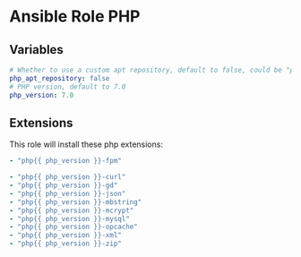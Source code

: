 # Ansible Role PHP

## Variables
```yml
# Whether to use a custom apt repository, default to false, could be "ppa:ondrej/php"
php_apt_repository: false
# PHP version, default to 7.0
php_version: 7.0
```

## Extensions
This role will install these php extensions:
```yml
- "php{{ php_version }}-fpm"

- "php{{ php_version }}-curl"
- "php{{ php_version }}-gd"
- "php{{ php_version }}-json"
- "php{{ php_version }}-mbstring"
- "php{{ php_version }}-mcrypt"
- "php{{ php_version }}-mysql"
- "php{{ php_version }}-opcache"
- "php{{ php_version }}-xml"
- "php{{ php_version }}-zip"
```